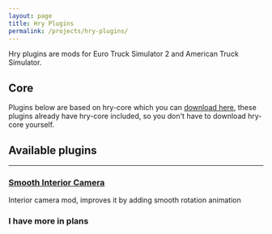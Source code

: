 ```yaml
---
layout: page
title: Hry Plugins
permalink: /projects/hry-plugins/
---
```


Hry plugins are mods for Euro Truck Simulator 2 and American Truck Simulator.

## Core

Plugins below are based on hry-core which you can [download here](hry-core),
these plugins already have hry-core included, so you don't have to download hry-core yourself.

## Available plugins

----

### [Smooth Interior Camera](hry-sic)

Interior camera mod, improves it by adding smooth rotation animation

### I have more in plans
